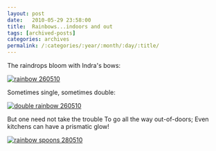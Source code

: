 ```yaml
---
layout: post
date:	2010-05-29 23:58:00
title:  Rainbows...indoors and out
tags: [archived-posts]
categories: archives
permalink: /:categories/:year/:month/:day/:title/
---
```

The raindrops bloom with Indra's bows:


<a href="http://s967.photobucket.com/albums/ae160/pedoral/?action=view&current=IMG_5547.jpg" target="_blank"><img src="http://i967.photobucket.com/albums/ae160/pedoral/IMG_5547.jpg" border="0" alt="rainbow 260510"></a>


Sometimes single, sometimes double:



<a href="http://s967.photobucket.com/albums/ae160/pedoral/?action=view&current=IMG_5548.jpg" target="_blank"><img src="http://i967.photobucket.com/albums/ae160/pedoral/IMG_5548.jpg" border="0" alt="double rainbow 260510"></a>


But one need not take the trouble
To go all the way out-of-doors;
Even kitchens can have a prismatic glow!



<a href="http://s967.photobucket.com/albums/ae160/pedoral/?action=view&current=IMG_5562.jpg" target="_blank"><img src="http://i967.photobucket.com/albums/ae160/pedoral/IMG_5562.jpg" border="0" alt="rainbow spoons 280510"></a>
